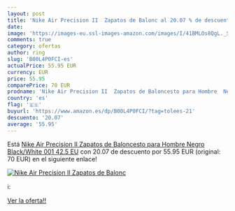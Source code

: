 ```yaml
---
layout: post
title: 'Nike Air Precision II  Zapatos de Balonc al 20.07 % de descuento'
date: 
image: 'https://images-eu.ssl-images-amazon.com/images/I/41BMLOs8QgL._SL200_.jpg'
comments: true
category: ofertas
author: ring
slug: 'B00L4P0FCI-es'
actualPrice: 55.95 EUR
currency: EUR
price: 55.95
comparePrice: 70 EUR
prodname: 'Nike Air Precision II  Zapatos de Baloncesto para Hombre  Negro  Black/White 001   42.5 EU'
country: 'es'
flag: '🇪🇸'
buyurl: 'https://www.amazon.es/dp/B00L4P0FCI/?tag=tolees-21'
descuento: '20.07'
average: '55.95'
---
```


Está [Nike Air Precision II  Zapatos de Baloncesto para Hombre  Negro  Black/White 001   42.5 EU](https://www.amazon.es/dp/B00L4P0FCI/?tag=tolees-21) con 20.07 de descuento por 55.95 EUR (original: 70 EUR) en el siguiente enlace!

[![Nike Air Precision II  Zapatos de Balonc](https://images-eu.ssl-images-amazon.com/images/I/41BMLOs8QgL._SL200_.jpg)](https://www.amazon.es/dp/B00L4P0FCI/?tag=tolees-21)

ℹ️:


[Ver la oferta!!](https://www.amazon.es/dp/B00L4P0FCI/?tag=tolees-21)
